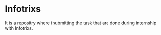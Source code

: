 # Infotrixs
It is a repositry where i submitting the task that are done during internship with Infotrixs.
